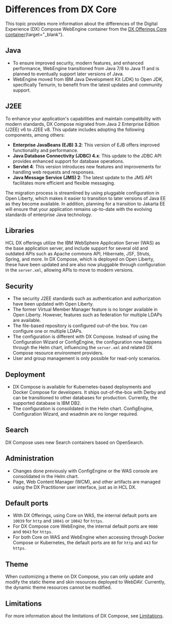 # Differences from DX Core

This topic provides more information about the differences of the Digital Experience (DX) Compose WebEngine container from the [DX Offerings Core container](https://opensource.hcltechsw.com/digital-experience/latest/deployment/install/container/overview/){target="_blank"}.

## Java

- To ensure improved security, modern features, and enhanced performance, WebEngine transitioned from Java 7/8 to Java 11 and is planned to eventually support later versions of Java.
- WebEngine moved from IBM Java Development Kit (JDK) to Open JDK, specifically Temurin, to benefit from the latest updates and community support.

## J2EE

To enhance your application's capabilities and maintain compatibility with modern standards, DX Compose migrated from Java 2 Enterprise Edition (J2EE) v6 to J2EE v8. This update includes adopting the following components, among others:

- **Enterprise JavaBeans (EJB) 3.2**: This version of EJB offers improved functionality and performance.
- **Java Database Connectivity (JDBC) 4.x**: This update to the JDBC API provides enhanced support for database operations.
- **Servlet 4**: This version introduces new features and improvements for handling web requests and responses.
- **Java Message Service (JMS) 2**: The latest update to the JMS API facilitates more efficient and flexible messaging.

The migration process is streamlined by using pluggable configuration in Open Liberty, which makes it easier to transition to later versions of Java EE as they become available. In addition, planning for a transition to Jakarta EE will ensure that your application remains up-to-date with the evolving standards of enterprise Java technology.

## Libraries

HCL DX offerings utilize the IBM WebSphere Application Server (WAS) as the base application server, and include support for several old and outdated APIs such as Apache commons API, Hibernate, JSF, Struts, Spring, and more. In DX Compose, which is deployed on Open Liberty, these have been updated and are also now pluggable through configuration in the `server.xml`, allowing APIs to move to modern versions.

## Security

- The security J2EE standards such as authentication and authorization have been updated with Open Liberty.
- The former Virtual Member Manager feature is no longer available in Open Liberty. However, features such as federation for multiple LDAPs are available.
- The file-based repository is configured out-of-the box. You can configure one or multiple LDAPs.
- The configuration is different with DX Compose. Instead of using the Configuration Wizard or ConfigEngine, the configuration now happens through the Helm chart, influencing the `server.xml` and related DX Compose resource environment providers.
- User and group management is only possible for read-only scenarios.

## Deployment

- DX Compose is available for Kubernetes-based deployments and Docker Compose for developers. It ships out-of-the-box with Derby and can be transitioned to other databases for production. Currently, the supported database is IBM DB2.
- The configuration is consolidated in the Helm chart. ConfigEngine, Configuration Wizard, and wsadmin are no longer required.

## Search

DX Compose uses new Search containers based on OpenSearch.

## Administration

- Changes done previously with ConfigEngine or the WAS console are consolidated in the Helm chart.
- Page, Web Content Manager (WCM), and other artifacts are managed using the DX Practitioner user interface, just as in HCL DX.

## Default ports

- With DX Offerings, using Core on WAS, the internal default ports are `10039` for `http` and `10041` or `10042` for `https`.
- For DX Compose core WebEngine, the internal default ports are `9080` and `9043` for `https`.
- For both Core on WAS and WebEngine when accessing through Docker Compose or Kubernetes, the default ports are `80` for `http` and `443` for `https`.

## Theme

When customizing a theme on DX Compose, you can only update and modify the static theme and skin resources deployed to WebDAV. Currently, the dynamic theme resources cannot be modified.

## Limitations

For more information about the limitations of DX Compose, see [Limitations](limitations.md).